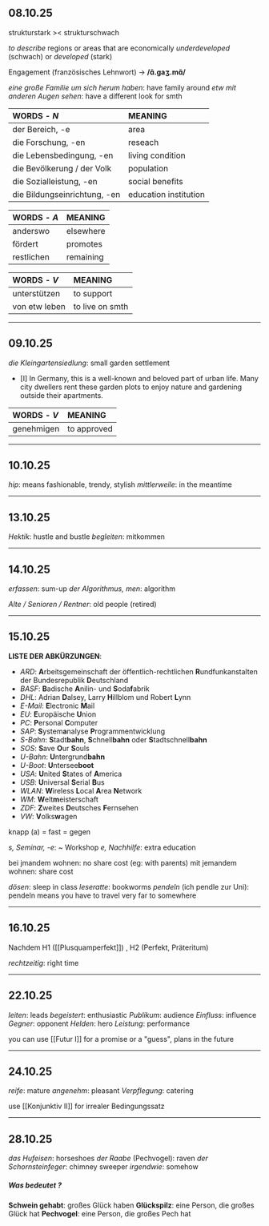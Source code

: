 
## 08.10.25

strukturstark >< strukturschwach

*to describe* regions or areas that are economically *underdeveloped* (schwach) or *developed* (stark)

Engagement (französisches Lehnwort) -> **/ɑ̃.ɡaʒ.mɑ̃/**


_eine große Familie um sich herum haben_: have family around
_etw mit anderen Augen sehen_: have a different look for smth


| **WORDS** - *N*              | **MEANING**           |
| :--------------------------- | :-------------------- |
| der Bereich, -e              | area                  |
| die Forschung, -en           | reseach               |
| die Lebensbedingung, -en     | living condition      |
| die Bevölkerung / der Volk   | population            |
| die Sozialleistung, -en      | social benefits       |
| die Bildungseinrichtung, -en | education institution |

| **WORDS** - *A* | **MEANING** |
| :-------------- | ----------- |
| anderswo        | elsewhere   |
| fördert         | promotes    |
| restlichen      | remaining   |

| **WORDS** - *V* | **MEANING**     |
|:--------------- |:--------------- |
| unterstützen    | to support      |
| von etw leben   | to live on smth |


---
## 09.10.25

*die Kleingartensiedlung*: small garden settlement

- [I] In Germany, this is a well-known and beloved part of urban life. Many city dwellers rent these garden plots to enjoy nature and gardening outside their apartments.


| **WORDS** - *V* | **MEANING** |
|:--------------- |:----------- |
| genehmigen      | to approved |


---
## 10.10.25

_hip_: means fashionable, trendy, stylish
_mittlerweile_: in the meantime


---
## 13.10.25

_Hektik_: hustle and bustle
_begleiten_: mitkommen


---
## 14.10.25

*erfassen*: sum-up
*der Algorithmus, men*: algorithm

_Alte / Senioren / Rentner_: old people (retired)


---
## 15.10.25

**LISTE DER ABKÜRZUNGEN**:

- _ARD_: **A**rbeitsgemeinschaft der öffentlich-rechtlichen **R**undfunkanstalten der Bundesrepublik **D**eutschland
- _BASF_: **B**adische **A**nilin- und **S**oda**f**abrik
- _DHL_: Adrian **D**alsey, Larry **H**illblom und Robert **L**ynn
- _E-Mail_: **E**lectronic **M**ail
- _EU_: **E**uropäische **U**nion
- _PC_: **P**ersonal **C**omputer
- _SAP_: **S**ystem**a**nalyse **P**rogrammentwicklung
- _S-Bahn_: **S**tadt**bahn**, **S**chnell**bahn** oder **S**tadtschnell**bahn**
- _SOS_: **S**ave **O**ur **S**ouls
- _U-Bahn_: **U**ntergrund**bahn**
- _U-Boot_: **U**ntersee**boot**
- _USA_: **U**nited **S**tates of **A**merica
- _USB_: **U**niversal **S**erial **B**us
- _WLAN_: **W**ireless **L**ocal **A**rea **N**etwork
- _WM_: **W**elt**m**eisterschaft
- _ZDF_: **Z**weites **D**eutsches **F**ernsehen
- _VW_: **V**olks**w**agen


knapp (a) = fast = gegen

*s, Seminar, -e*: ~ Workshop
*e, Nachhilfe*: extra education 

bei jmandem wohnen: no share cost (eg: with parents)
mit jemandem wohnen: share cost

_dösen_: sleep in class
_leseratte_: bookworms
_pendeln_ (ich pendle zur Uni): pendeln means you have to travel very far to somewhere


---
## 16.10.25

Nachdem H1 ([[Plusquamperfekt]]) , H2 (Perfekt, Präteritum)

_rechtzeitig_: right time


---
## 22.10.25

_leiten_: leads
_begeistert_: enthusiastic
_Publikum_: audience
_Einfluss_: influence
_Gegner_: opponent
_Helden_: hero
_Leistung_: performance

you can use [[Futur I]] for a promise or a "guess", plans in the future


---
## 24.10.25

_reife_: mature
_angenehm_: pleasant
_Verpflegung_: catering

use [[Konjunktiv II]] for irrealer Bedingungssatz

---
## 28.10.25

_das Hufeisen_: horseshoes
_der Raabe_ (Pechvogel): raven
_der Schornsteinfeger_: chimney sweeper
_irgendwie_: somehow

##### Was bedeutet ?
**Schwein gehabt**: großes Glück haben
**Glückspilz**: eine Person, die großes Glück hat
**Pechvogel**: eine Person, die großes Pech hat


